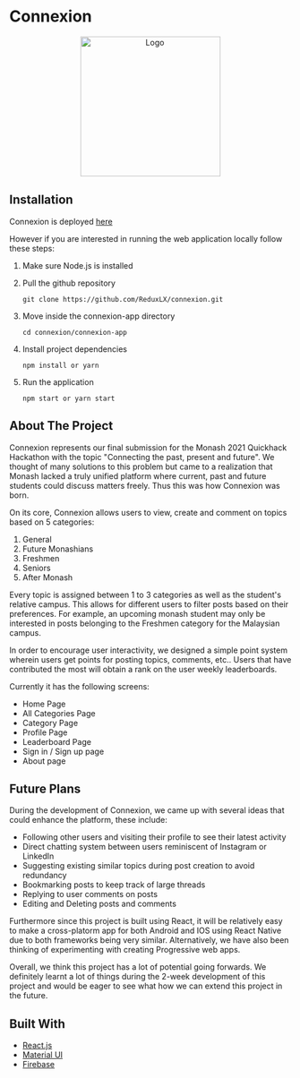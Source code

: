 # Connexion
<p align="center">
  <img src="connexion-app/src/res/images/connexion_logo.png" alt="Logo" width="250" height="250">
</p>

## Installation
Connexion is deployed [here](https://connexion-app.netlify.app/)

However if you are interested in running the web application locally follow these steps:
1. Make sure Node.js is installed

2. Pull the github repository
    ```
    git clone https://github.com/ReduxLX/connexion.git
    ```
    
3. Move inside the connexion-app directory
    ```
    cd connexion/connexion-app
    ```
    
4. Install project dependencies
    ```
    npm install or yarn
    ```
    
5. Run the application
    ```
    npm start or yarn start
    ```

## About The Project

Connexion represents our final submission for the Monash 2021 Quickhack Hackathon with the topic "Connecting the past, present and future".
We thought of many solutions to this problem but came to a realization that Monash lacked a truly unified platform where current, past and future students could discuss matters freely. Thus this was how Connexion was born.

On its core, Connexion allows users to view, create and comment on topics based on 5 categories:
  1. General
  2. Future Monashians
  3. Freshmen
  4. Seniors
  5. After Monash

Every topic is assigned between 1 to 3 categories as well as the student's relative campus.
This allows for different users to filter posts based on their preferences. 
For example, an upcoming monash student may only be interested in posts belonging to the Freshmen category for the Malaysian campus.

In order to encourage user interactivity, we designed a simple point system wherein users get points for posting topics, comments, etc..
Users that have contributed the most will obtain a rank on the user weekly leaderboards.

Currently it has the following screens:

- Home Page
- All Categories Page
- Category Page
- Profile Page
- Leaderboard Page
- Sign in / Sign up page
- About page

## Future Plans

During the development of Connexion, we came up with several ideas that could enhance the platform, these include:
- Following other users and visiting their profile to see their latest activity
- Direct chatting system between users reminiscent of Instagram or LinkedIn
- Suggesting existing similar topics during post creation to avoid redundancy
- Bookmarking posts to keep track of large threads
- Replying to user comments on posts
- Editing and Deleting posts and comments

Furthermore since this project is built using React, it will be relatively easy to make a cross-platorm app for both Android and IOS
using React Native due to both frameworks being very similar.
Alternatively, we have also been thinking of experimenting with creating Progressive web apps.

Overall, we think this project has a lot of potential going forwards.
We definitely learnt a lot of things during the 2-week development of this project and would be eager
to see what how we can extend this project in the future.

## Built With

- [React.js](https://reactjs.org/)
- [Material UI](https://material-ui.com/)
- [Firebase](https://firebase.google.com/)

